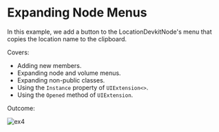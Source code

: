 # Expanding Node Menus
 
In this example, we add a button to the LocationDevkitNode's menu that copies the location name to the clipboard.

Covers:
* Adding new members.
* Expanding node and volume menus.
* Expanding non-public classes.
* Using the `Instance` property of `UIExtension<>`.
* Using the `Opened` method of `UIExtension`.

Outcome:

![ex4](https://github.com/DanielWillett/UnturnedUITools/assets/12886600/dd2b01ec-7bf4-42d2-ba1a-60d83cc2d1fb)
